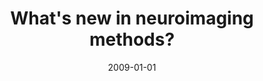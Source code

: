 ---
title: "What's new in neuroimaging methods?"
date: 2009-01-01
authors_string: Peter Bandettini
authors:
   - Peter Bandettini
author_ids:
   - peter_bandettini
journal: 'Annals of the NY Academy of Sciences: The Year in Cognitive Neuroscience 2009.'
volume: 1156
issue: 
pages: 260-293
book_title: ''
publisher: 'Wiley'
abstract: ""
project_id: 
paper_url: 
doi: 
data_loc: ''
code_loc: ''
file: '/assets/publications//assets/publications/'
file_name: '/assets/publications/'
type: journal_article
pub_str: ' (2009) Annals of the NY Academy of Sciences: The Year in Cognitive Neuroscience 2009. 1156: 260-293'
layout: publication 
---